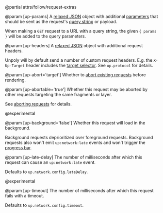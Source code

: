 @partial attrs/follow/request-extras

@param [up-params]
  A [relaxed JSON](/relaxed-json) object with additional [parameters](/up.Params) that should be sent as the request's
  [query string](https://en.wikipedia.org/wiki/Query_string) or payload.

  When making a `GET` request to a URL with a query string, the given `{ params }` will be added
  to the query parameters.

@param [up-headers]
  A [relaxed JSON](/relaxed-json) object with additional request headers.

  Unpoly will by default send a number of custom request headers.
  E.g. the `X-Up-Target` header includes the [target selector](/targeting-fragments).
  See `up.protocol` for details.

@param [up-abort='target']
  Whether to [abort existing requests](/aborting-requests) before rendering.

@param [up-abortable='true']
  Whether this request may be aborted by other requests targeting the same fragments or layer.

  See [aborting requests](/aborting-requests) for details.

  @experimental

@param [up-background='false']
  Whether this request will load in the background.

  Background requests deprioritized over foreground requests.
  Background requests also won't emit `up:network:late` events and won't trigger
  the [progress bar](/progress-bar).

@param [up-late-delay]
  The number of milliseconds after which this request can cause
  an `up:network:late` event.

  Defaults to `up.network.config.lateDelay`.

  @experimental

@param [up-timeout]
  The number of milliseconds after which this request fails with a timeout.

  Defaults to `up.network.config.timeout`.
